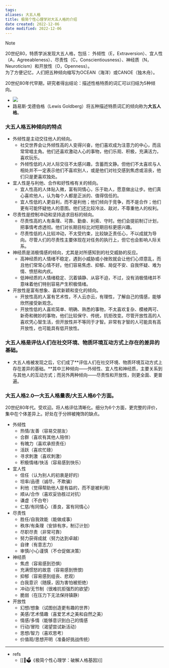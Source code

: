 ```yaml
---
tags: 
aliases: 大五人格
title: 极简个性心理学对大五人格的介绍
date created: 2022-12-06
date modified: 2022-12-06
---
```


> [!NOTE]  
> 20世纪80，特质学派发现大五人格，包括： 外倾性（E，Extraversion）、宜人性（A，Agreeableness）、尽责性（C，Conscientiousness）、神经质（N，Neuroticism）和开放性（O，Openness）。  
> 为了方便记忆，人们把五种倾向缩写为OCEAN（海洋）或CANOE（独木舟）。  


20世纪80年代早期，研究者得出结论：描述性格特质的词汇可以归结为5种倾向。  
- ![](https://xxpic.oss-cn-qingdao.aliyuncs.com/pic/20220129215137.png)  
- 路易斯·戈德伯格（Lewis Goldberg）将五种描述特质词汇的倾向称为**大五人格**。
   

### 大五人格五种倾向的特点  

- 外倾性是主动交往他人的倾向。  
	- 社交世界会让外倾性高的人变得兴奋，他们喜欢成为注意力的中心，而且常常唱主角。他们还喜欢激动人心的事物，他们乐观、积极，充满活力，喜欢玩乐。  
	- 外倾性低的人对人际交往不太感兴趣，含蓄而文静。但他们不太喜欢与人相处并不一定表示他们不喜欢别人，或是他们对社交感到焦虑或沮丧，他们只是更喜欢独处。  
- 宜人性是与利他、合作和好性格有关的倾向。  
	- 宜人性高的人体贴入微，富有同情心，乐于助人，愿意做出让步。他们真心喜欢他人，认为每个人都是正派的、值得信任的。  
	- 宜人性低的人更自利，而不是利他；他们倾向于竞争，而不是合作；他们更有可能怀疑他人的意图。他们还比较冷淡、敌对，不尊重他人的权利。  
- 尽责性是控制冲动和坚持追求目标的倾向。  
	- 尽责性高的人有条理、可靠、勤奋、利索、守时。他们会提前制订计划，把事情考虑透彻。他们对长期目标比对短期目标更感兴趣。  
	- 尽责性低的人比较冲动，不太受约束，比较缺乏责任心，不以成就为导向。尽管人们的尽责性主要体现在对任务的执行上，但它也会影响人际关系。  
- 神经质是消极情感的倾向，尤其是对所感知到的社交威胁的反应。  
	- 高神经质的人情绪不稳定，遇到小威胁或小挫败就会让他们心烦意乱，而且他们常常心情不好。他们容易焦虑、抑郁、局促不安、自我怀疑、难为情、愤怒和内疚。  
	- 低神经质的人情绪稳定、沉着镇静、从容不迫，不过，没有消极情绪并不意味着他们特别容易产生积极情绪。  
- 开放性是富有想象、喜欢新颖和变化的倾向。  
	- 开放性高的人富有艺术性，不人云亦云，有理性，了解自己的情感，能够欣然接受新观念。  
	- 开放性低的人喜欢简单、明确、熟悉的事物，不太喜欢复杂、模棱两可、新奇和微妙的事物，他们比较保守、传统，抗拒改变。尽管开放性高的人喜欢凭心智生活，但开放性并不等同于才智。非常有才智的人可能具有高开放性，也可能具有低开放性。  

### 大五人格是评估人们在社交环境、物质环境互动方式上存在的差异的基础。  

- 大五人格被发现之后，它们成了**评估人们在社交环境、物质环境互动方式上存在差异的基础。**其中三种倾向——外倾性、宜人性和神经质，主要关系到与其他人的互动方式；而另外两种倾向——尽责性和开放性，则更全面、更普遍。  

### 大五人格2.0—大五人格量表/大五人格6个方面。
20世纪80年代。受欢迎。将人格评估清晰化。细分为6个方面，更完整的评价，集中在个体差异上。好处在于分辨被掩饰的缺点。

- 外倾性  
	- 热情/友善（容易交朋友）  
	- 合群（喜欢有其他人陪伴）  
	- 有魄力（喜欢承担责任）  
	- 活跃（喜欢忙碌）  
	- 寻求刺激（喜欢刺激）  
	- 积极情绪/快活（容易感到快乐）  
- 宜人性  
	- 信任（认为别人的初衷是好的）  
	- 坦率/品德（诚尽，不欺骗）  
	- 利他（觉得帮助他人是有益的，而不是被利用）  
	- 顺从/合作（喜欢妥协胜过对抗）  
	- 谦虚（不白夸）  
	- 仁慈/有同情心（善良，富有同情心）  
- 尽责性  
	- 胜任/自我效能（能做成事）  
	- 秩序/有条理（安排有序，制订计划）  
	- 尽职尽责（非常可靠）  
	- 努力获得成就（努力达到卓越）  
	- 自律（有意志力）  
	- 审慎/小心谨慎（不仓促做决策）  
- 神经质  
	- 焦虑（容易感到恐惧）  
	- 充满惯怒的故意（容易感到愤恨)  
	- 抑郁（容易感到组丧、悲观）  
	- 白我意识（随膜，因为害怕被拒绝）  
	- 冲动/无节制（很难抗拒强烈的欲望）  
	- 脆弱（在压力下无法保持镇静）  
- 开放性  
	- 幻想/想象（试图创造更有趣的世界）  
	- 美感/艺术情趣（喜爱艺术之美和自然之美）  
	- 情感/多情（能够意识到白己的情感  
	- 行动/冒险（渴望尝试新活动）  
	- 思想/智力（喜欢思考）  
	- 价值观/思想开明（准备好挑战传统）  

---
- refs
	- [[📙🗳《极简个性心理学：破解人格基因》]]
